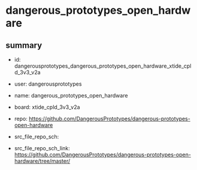 # dangerous_prototypes_open_hardware
 
## summary 
* id: dangerousprototypes_dangerous_prototypes_open_hardware_xtide_cpld_3v3_v2a
* user: dangerousprototypes
* name: dangerous_prototypes_open_hardware
* board: xtide_cpld_3v3_v2a
* repo: https://github.com/DangerousPrototypes/dangerous-prototypes-open-hardware



* src_file_repo_sch: 
* src_file_repo_sch_link: https://github.com/DangerousPrototypes/dangerous-prototypes-open-hardware/tree/master/




